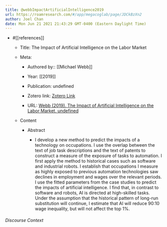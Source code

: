 ```yaml
---
title: @webbImpactArtificialIntelligence2019
url: https://roamresearch.com/#/app/megacoglab/page/JDCkBzXn2
author: Joel Chan
date: Mon Jun 21 2021 21:43:29 GMT-0400 (Eastern Daylight Time)
---
```


- #[[references]]

    - Title: The Impact of Artificial Intelligence on the Labor Market

    - Meta:

        - Authored by:: [[Michael Webb]]

        - Year: [[2019]]

        - Publication: undefined

        - Zotero link: [Zotero Link](zotero://select/items/7_TSYWB9HK)

        - URL: [Webb (2019). The Impact of Artificial Intelligence on the Labor Market. undefined](https://papers.ssrn.com/abstract=3482150)

    - Content

        - Abstract

            - I develop a new method to predict the impacts of a technology on occupations. I use the overlap between the text of job task descriptions and the text of patents to construct a measure of the exposure of tasks to automation. I first apply the method to historical cases such as software and industrial robots. I establish that occupations I measure as highly exposed to previous automation technologies saw declines in employment and wages over the relevant periods. I use the fitted parameters from the case studies to predict the impacts of artificial intelligence. I find that, in contrast to software and robots, AI is directed at high-skilled tasks. Under the assumption that the historical pattern of long-run substitution will continue, I estimate that AI will reduce 90:10 wage inequality, but will not affect the top 1%.

###### Discourse Context


